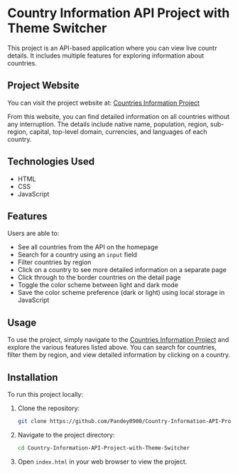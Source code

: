 # Country Information API Project with Theme Switcher

This project is an API-based application where you can view live countr details. It includes multiple features for exploring information about countries.

## Project Website

You can visit the project website at: [Countries Information Project](https://infomationaboutcountries.vercel.app/)

From this website, you can find detailed information on all countries without any interruption. The details include native name, population, region, sub-region, capital, top-level domain, currencies, and languages of each country.

## Technologies Used

- HTML
- CSS
- JavaScript

## Features

Users are able to:

- See all countries from the API on the homepage
- Search for a country using an `input` field
- Filter countries by region
- Click on a country to see more detailed information on a separate page
- Click through to the border countries on the detail page
- Toggle the color scheme between light and dark mode
- Save the color scheme preference (dark or light) using local storage in JavaScript

## Usage

To use the project, simply navigate to the [Countries Information Project](https://infomationaboutcountries.vercel.app/) and explore the various features listed above. You can search for countries, filter them by region, and view detailed information by clicking on a country.

## Installation

To run this project locally:

1. Clone the repository:
    ```bash
    git clone https://github.com/Pandey0900/Country-Information-API-Project-with-Theme-Switcher.git
    ```

2. Navigate to the project directory:
    ```bash
    cd Country-Information-API-Project-with-Theme-Switcher
    ```

3. Open `index.html` in your web browser to view the project.
